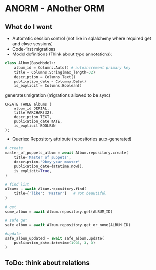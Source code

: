# ANORM - ANother ORM
## What do I want
* Automatic session control (not like in sqlalchemy where required get and close sessions)
* Code-first migrations
* Model definitions (Think about type annotations):
```python
class Album(BaseModel):
    album_id = Columns.Auto() # autoincrement primary key
    title = Columns.String(max_length=32)
    description = Columns.Text()
    publication_date = Columns.Date()
    is_explicit = Columns.Boolean()
```
generates migration (migrations allowed to be sync)
```postgresql
CREATE TABLE albums (
    album_id SERIAL,
    title VARCHAR(32),
    description TEXT,
    publication_date DATE,
    is_explicit BOOLEAN
);
```
* Queries:
   Repository attribute (repositories auto-generated)
```python
# create
master_of_puppets_album = await Album.repository.create(
    title='Master of puppets',
    description='Obey your master'
    publication_date=datetime.now(),
    is_explicit=True,
)

# find list
albums = await Album.repository.find(
    title={'like': 'Master'}   # Not beautiful
)

# get
some_album = await Album.repository.get(ALBUM_ID)

# safe get
safe_album = await Album.repository.get_or_none(ALBUM_ID)

#update
safe_album_updated = await safe_album.update(
    publication_date=datetime(1986, 3, 3)
)
```

## ToDo: think about relations
